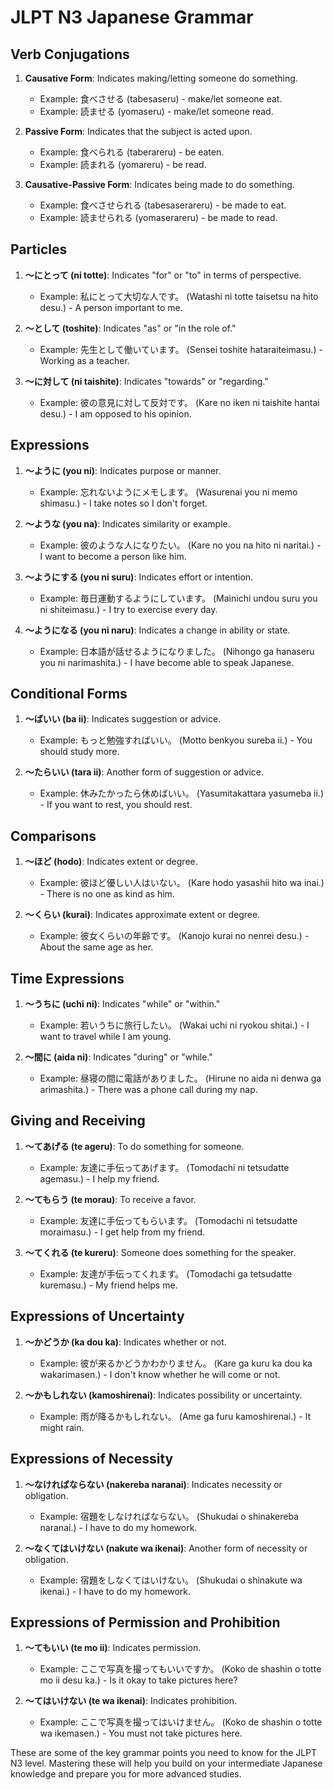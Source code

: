 # JLPT N3 Japanese Grammar

## Verb Conjugations
1. **Causative Form**: Indicates making/letting someone do something.
   - Example: 食べさせる (tabesaseru) - make/let someone eat.
   - Example: 読ませる (yomaseru) - make/let someone read.

2. **Passive Form**: Indicates that the subject is acted upon.
   - Example: 食べられる (taberareru) - be eaten.
   - Example: 読まれる (yomareru) - be read.

3. **Causative-Passive Form**: Indicates being made to do something.
   - Example: 食べさせられる (tabesaserareru) - be made to eat.
   - Example: 読ませられる (yomaserareru) - be made to read.

## Particles
1. **～にとって (ni totte)**: Indicates "for" or "to" in terms of perspective.
   - Example: 私にとって大切な人です。 (Watashi ni totte taisetsu na hito desu.) - A person important to me.

2. **～として (toshite)**: Indicates "as" or "in the role of."
   - Example: 先生として働いています。 (Sensei toshite hataraiteimasu.) - Working as a teacher.

3. **～に対して (ni taishite)**: Indicates "towards" or "regarding."
   - Example: 彼の意見に対して反対です。 (Kare no iken ni taishite hantai desu.) - I am opposed to his opinion.

## Expressions
1. **～ように (you ni)**: Indicates purpose or manner.
   - Example: 忘れないようにメモします。 (Wasurenai you ni memo shimasu.) - I take notes so I don't forget.

2. **～ような (you na)**: Indicates similarity or example.
   - Example: 彼のような人になりたい。 (Kare no you na hito ni naritai.) - I want to become a person like him.

3. **～ようにする (you ni suru)**: Indicates effort or intention.
   - Example: 毎日運動するようにしています。 (Mainichi undou suru you ni shiteimasu.) - I try to exercise every day.

4. **～ようになる (you ni naru)**: Indicates a change in ability or state.
   - Example: 日本語が話せるようになりました。 (Nihongo ga hanaseru you ni narimashita.) - I have become able to speak Japanese.

## Conditional Forms
1. **～ばいい (ba ii)**: Indicates suggestion or advice.
   - Example: もっと勉強すればいい。 (Motto benkyou sureba ii.) - You should study more.

2. **～たらいい (tara ii)**: Another form of suggestion or advice.
   - Example: 休みたかったら休めばいい。 (Yasumitakattara yasumeba ii.) - If you want to rest, you should rest.

## Comparisons
1. **～ほど (hodo)**: Indicates extent or degree.
   - Example: 彼ほど優しい人はいない。 (Kare hodo yasashii hito wa inai.) - There is no one as kind as him.

2. **～くらい (kurai)**: Indicates approximate extent or degree.
   - Example: 彼女くらいの年齢です。 (Kanojo kurai no nenrei desu.) - About the same age as her.

## Time Expressions
1. **～うちに (uchi ni)**: Indicates "while" or "within."
   - Example: 若いうちに旅行したい。 (Wakai uchi ni ryokou shitai.) - I want to travel while I am young.

2. **～間に (aida ni)**: Indicates "during" or "while."
   - Example: 昼寝の間に電話がありました。 (Hirune no aida ni denwa ga arimashita.) - There was a phone call during my nap.

## Giving and Receiving
1. **～てあげる (te ageru)**: To do something for someone.
   - Example: 友達に手伝ってあげます。 (Tomodachi ni tetsudatte agemasu.) - I help my friend.

2. **～てもらう (te morau)**: To receive a favor.
   - Example: 友達に手伝ってもらいます。 (Tomodachi ni tetsudatte moraimasu.) - I get help from my friend.

3. **～てくれる (te kureru)**: Someone does something for the speaker.
   - Example: 友達が手伝ってくれます。 (Tomodachi ga tetsudatte kuremasu.) - My friend helps me.

## Expressions of Uncertainty
1. **～かどうか (ka dou ka)**: Indicates whether or not.
   - Example: 彼が来るかどうかわかりません。 (Kare ga kuru ka dou ka wakarimasen.) - I don't know whether he will come or not.

2. **～かもしれない (kamoshirenai)**: Indicates possibility or uncertainty.
   - Example: 雨が降るかもしれない。 (Ame ga furu kamoshirenai.) - It might rain.

## Expressions of Necessity
1. **～なければならない (nakereba naranai)**: Indicates necessity or obligation.
   - Example: 宿題をしなければならない。 (Shukudai o shinakereba naranai.) - I have to do my homework.

2. **～なくてはいけない (nakute wa ikenai)**: Another form of necessity or obligation.
   - Example: 宿題をしなくてはいけない。 (Shukudai o shinakute wa ikenai.) - I have to do my homework.

## Expressions of Permission and Prohibition
1. **～てもいい (te mo ii)**: Indicates permission.
   - Example: ここで写真を撮ってもいいですか。 (Koko de shashin o totte mo ii desu ka.) - Is it okay to take pictures here?

2. **～てはいけない (te wa ikenai)**: Indicates prohibition.
   - Example: ここで写真を撮ってはいけません。 (Koko de shashin o totte wa ikemasen.) - You must not take pictures here.

These are some of the key grammar points you need to know for the JLPT N3 level. Mastering these will help you build on your intermediate Japanese knowledge and prepare you for more advanced studies.
